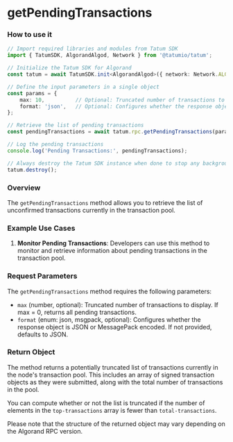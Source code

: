 # getPendingTransactions

### How to use it

```typescript
// Import required libraries and modules from Tatum SDK
import { TatumSDK, AlgorandAlgod, Network } from '@tatumio/tatum';

// Initialize the Tatum SDK for Algorand
const tatum = await TatumSDK.init<AlgorandAlgod>({ network: Network.ALGORAND_ALGOD });

// Define the input parameters in a single object
const params = {
    max: 10,          // Optional: Truncated number of transactions to display. If max=0, returns all pending txns (number).
    format: 'json',   // Optional: Configures whether the response object is JSON or MessagePack encoded (enum: json, msgpack).
};

// Retrieve the list of pending transactions
const pendingTransactions = await tatum.rpc.getPendingTransactions(params);

// Log the pending transactions
console.log('Pending Transactions:', pendingTransactions);

// Always destroy the Tatum SDK instance when done to stop any background processes
tatum.destroy();
```

### Overview

The `getPendingTransactions` method allows you to retrieve the list of unconfirmed transactions currently in the transaction pool.

### Example Use Cases

1. **Monitor Pending Transactions**: Developers can use this method to monitor and retrieve information about pending transactions in the transaction pool.

### Request Parameters

The `getPendingTransactions` method requires the following parameters:

- `max` (number, optional): Truncated number of transactions to display. If max = 0, returns all pending transactions.
- `format` (enum: json, msgpack, optional): Configures whether the response object is JSON or MessagePack encoded. If not provided, defaults to JSON.

### Return Object

The method returns a potentially truncated list of transactions currently in the node's transaction pool. This includes an array of signed transaction objects as they were submitted, along with the total number of transactions in the pool. 

You can compute whether or not the list is truncated if the number of elements in the `top-transactions` array is fewer than `total-transactions`. 

Please note that the structure of the returned object may vary depending on the Algorand RPC version.